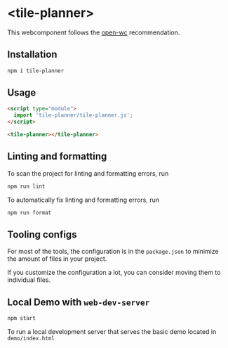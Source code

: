 # \<tile-planner>

This webcomponent follows the [open-wc](https://github.com/open-wc/open-wc) recommendation.

## Installation

```bash
npm i tile-planner
```

## Usage

```html
<script type="module">
  import 'tile-planner/tile-planner.js';
</script>

<tile-planner></tile-planner>
```

## Linting and formatting

To scan the project for linting and formatting errors, run

```bash
npm run lint
```

To automatically fix linting and formatting errors, run

```bash
npm run format
```


## Tooling configs

For most of the tools, the configuration is in the `package.json` to minimize the amount of files in your project.

If you customize the configuration a lot, you can consider moving them to individual files.

## Local Demo with `web-dev-server`

```bash
npm start
```

To run a local development server that serves the basic demo located in `demo/index.html`
